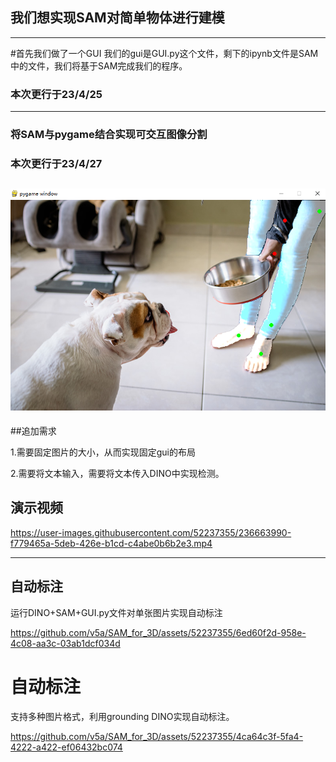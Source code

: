 ## 我们想实现SAM对简单物体进行建模
-------------------------------------------

#首先我们做了一个GUI
我们的gui是GUI.py这个文件，剩下的ipynb文件是SAM中的文件，我们将基于SAM完成我们的程序。
### 本次更行于23/4/25
-------------------------------------------
### 将SAM与pygame结合实现可交互图像分割

### 本次更行于23/4/27

![展示](./images/SAM.png)
--------------------------------------------

##追加需求

1.需要固定图片的大小，从而实现固定gui的布局

2.需要将文本输入，需要将文本传入DINO中实现检测。



## 演示视频

https://user-images.githubusercontent.com/52237355/236663990-f779465a-5deb-426e-b1cd-c4abe0b6b2e3.mp4

--------------------------------------------

## 自动标注

运行DINO+SAM+GUI.py文件对单张图片实现自动标注

https://github.com/v5a/SAM_for_3D/assets/52237355/6ed60f2d-958e-4c08-aa3c-03ab1dcf034d



# 自动标注

支持多种图片格式，利用grounding DINO实现自动标注。

https://github.com/v5a/SAM_for_3D/assets/52237355/4ca64c3f-5fa4-4222-a422-ef06432bc074
